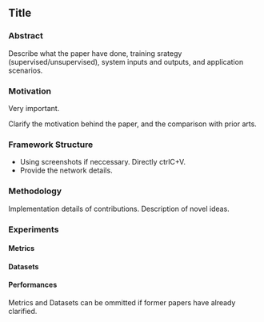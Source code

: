 ## Title

### Abstract

Describe what the paper have done, training srategy (supervised/unsupervised), system inputs and outputs, and application scenarios. 

### Motivation

Very important. 

Clarify the motivation behind the paper, and the comparison with prior arts.

### Framework Structure

- Using screenshots if neccessary. Directly ctrlC+V. 
- Provide the network details. 

### Methodology

Implementation details of contributions. Description of novel ideas. 

### Experiments

#### Metrics

#### Datasets

#### Performances

Metrics and Datasets can be ommitted if former papers have already clarified. 